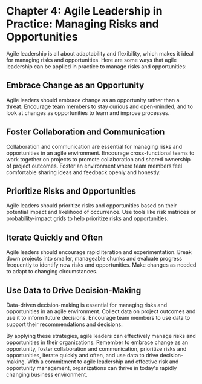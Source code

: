 Chapter 4: Agile Leadership in Practice: Managing Risks and Opportunities
=========================================================================

Agile leadership is all about adaptability and flexibility, which makes it ideal for managing risks and opportunities. Here are some ways that agile leadership can be applied in practice to manage risks and opportunities:

Embrace Change as an Opportunity
--------------------------------

Agile leaders should embrace change as an opportunity rather than a threat. Encourage team members to stay curious and open-minded, and to look at changes as opportunities to learn and improve processes.

Foster Collaboration and Communication
--------------------------------------

Collaboration and communication are essential for managing risks and opportunities in an agile environment. Encourage cross-functional teams to work together on projects to promote collaboration and shared ownership of project outcomes. Foster an environment where team members feel comfortable sharing ideas and feedback openly and honestly.

Prioritize Risks and Opportunities
----------------------------------

Agile leaders should prioritize risks and opportunities based on their potential impact and likelihood of occurrence. Use tools like risk matrices or probability-impact grids to help prioritize risks and opportunities.

Iterate Quickly and Often
-------------------------

Agile leaders should encourage rapid iteration and experimentation. Break down projects into smaller, manageable chunks and evaluate progress frequently to identify new risks and opportunities. Make changes as needed to adapt to changing circumstances.

Use Data to Drive Decision-Making
---------------------------------

Data-driven decision-making is essential for managing risks and opportunities in an agile environment. Collect data on project outcomes and use it to inform future decisions. Encourage team members to use data to support their recommendations and decisions.

By applying these strategies, agile leaders can effectively manage risks and opportunities in their organizations. Remember to embrace change as an opportunity, foster collaboration and communication, prioritize risks and opportunities, iterate quickly and often, and use data to drive decision-making. With a commitment to agile leadership and effective risk and opportunity management, organizations can thrive in today's rapidly changing business environment.
